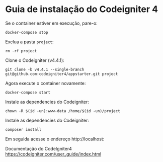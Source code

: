 # Guia de instalação do Codeigniter 4

Se o container estiver em execução, pare-o:
```shell
docker-compose stop
```

Exclua a pasta ```project```:
```shell
rm -rf project
```

Clone o Codeigniter (v4.4.1):
```shell
git clone -b v4.4.1 --single-branch git@github.com:codeigniter4/appstarter.git project
```

Agora execute o container novamente:
```shell
docker-compose start
```

Instale as dependencies do Codeigniter: 
```shell
chown -R $(id -un):www-data /home/$(id -un)/project
```

Instale as dependencies do Codeigniter: 
```shell
composer install
```

Em seguida acesse o endereço http://localhost:

Documentação do CodeIgniter4
https://codeigniter.com/user_guide/index.html
